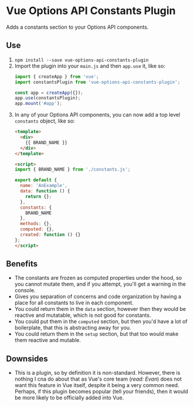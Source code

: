 # Vue Options API Constants Plugin

Adds a constants section to your Options API components.


## Use

1. `npm install --save vue-options-api-constants-plugin`
1. Import the plugin into your `main.js` and then `app.use` it, like so:
    ```js
    import { createApp } from 'vue';
    import constantsPlugin from 'vue-options-api-constants-plugin';
    
    const app = createApp({});
    app.use(constantsPlugin);
    app.mount('#app');
    ```
1. In any of your Options API components, you can now add a top level `constants` object, like so:
    ```html
    <template>
      <div>
        {{ BRAND_NAME }}
      </div>
    </template>

    <script>
    import { BRAND_NAME } from './constants.js';

    export default {
      name: 'AnExample',
      data: function () {
        return {};
      },
      constants: {
        BRAND_NAME
      },
      methods: {},
      computed: {},
      created: function () {}
    };
    </script>
    ```


## Benefits

* The constants are frozen as computed properties under the hood, so you cannot mutate them, and if you attempt, you'll get a warning in the console.
* Gives you separation of concerns and code organization by having a place for all constants to live in each component.
* You could return them in the `data` section, however then they would be reactive and mutatable, which is not good for constants.
* You could put them in the `computed` section, but then you'd have a lot of boilerplate, that this is abstracting away for you.
* You could return them in the `setup` section, but that too would make them reactive and mutable.


## Downsides

* This is a plugin, so by definition it is non-standard. However, there is nothing I cna do about that as Vue's core team (*read: Evan*) does not want this feature in Vue itself, despite it being a very common need. Perhaps, if this plugin becomes popular (tell your friends), then it would be more likely to be officially added into Vue.
